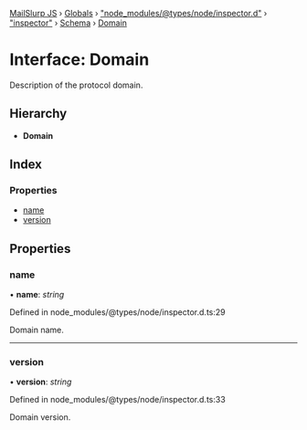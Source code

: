 [MailSlurp JS](../README.md) › [Globals](../globals.md) › ["node_modules/@types/node/inspector.d"](../modules/_node_modules__types_node_inspector_d_.md) › ["inspector"](../modules/_node_modules__types_node_inspector_d_._inspector_.md) › [Schema](../modules/_node_modules__types_node_inspector_d_._inspector_.schema.md) › [Domain](_node_modules__types_node_inspector_d_._inspector_.schema.domain.md)

# Interface: Domain

Description of the protocol domain.

## Hierarchy

* **Domain**

## Index

### Properties

* [name](_node_modules__types_node_inspector_d_._inspector_.schema.domain.md#name)
* [version](_node_modules__types_node_inspector_d_._inspector_.schema.domain.md#version)

## Properties

###  name

• **name**: *string*

Defined in node_modules/@types/node/inspector.d.ts:29

Domain name.

___

###  version

• **version**: *string*

Defined in node_modules/@types/node/inspector.d.ts:33

Domain version.
